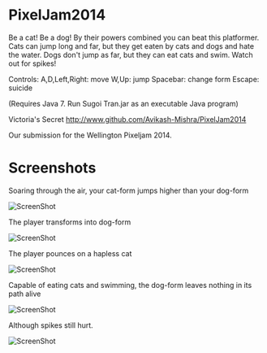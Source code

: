 PixelJam2014
============

Be a cat! Be a dog! By their powers combined you can beat this platformer.
Cats can jump long and far, but they get eaten by cats and dogs and hate the water.
Dogs don't jump as far, but they can eat cats and swim.
Watch out for spikes!

Controls:
A,D,Left,Right: move
W,Up: jump
Spacebar: change form
Escape: suicide

(Requires Java 7. Run Sugoi Tran.jar as an executable Java program)

Victoria's Secret
http://www.github.com/Avikash-Mishra/PixelJam2014

Our submission for the Wellington Pixeljam 2014.

Screenshots
===========

Soaring through the air, your cat-form jumps higher than your dog-form

![ScreenShot](http://i.imgur.com/nlDlFj4.png)

The player transforms into dog-form

![ScreenShot](http://i.imgur.com/Z3lqRBg.png)

The player pounces on a hapless cat

![ScreenShot](http://i.imgur.com/WNlTPjj.png%5C)

Capable of eating cats and swimming, the dog-form leaves nothing in its path alive

![ScreenShot](http://i.imgur.com/rnXZAJL.png)

Although spikes still hurt.

![ScreenShot](http://i.imgur.com/RVh0cNY.png)

